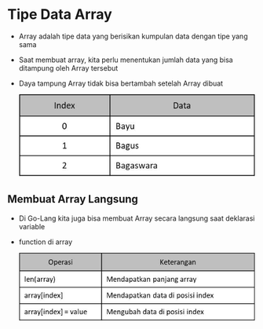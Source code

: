 # Tipe Data Array

- Array adalah tipe data yang berisikan kumpulan data dengan tipe yang sama
- Saat membuat array, kita perlu menentukan jumlah data yang bisa ditampung oleh Array tersebut
- Daya tampung Array tidak bisa bertambah setelah Array dibuat

  ![Index](img/index.jpg)

## Membuat Array Langsung

- Di Go-Lang kita juga bisa membuat Array secara langsung saat deklarasi variable

- function di array

  ![Function](img/function-array.jpg)

